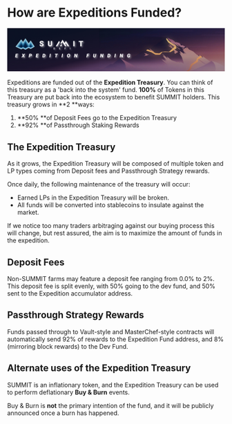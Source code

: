 # How are Expeditions Funded?

![](../.gitbook/assets/expedition-funding-masthead.jpg)

Expeditions are funded out of the **Expedition Treasury**. You can think of this treasury as a 'back into the system' fund. **100%** of Tokens in this Treasury are put back into the ecosystem to benefit SUMMIT holders. This treasury grows in **2 **ways:

1. **50% **of Deposit Fees go to the Expedition Treasury
2. **92% **of Passthrough Staking Rewards

## The Expedition Treasury

As it grows, the Expedition Treasury will be composed of multiple token and LP types coming from Deposit fees and Passthrough Strategy rewards.

Once daily, the following maintenance of the treasury will occur:

* Earned LPs in the Expedition Treasury will be broken.
* All funds will be converted into stablecoins to insulate against the market.

If we notice too many traders arbitraging against our buying process this will change, but rest assured, the aim is to maximize the amount of funds in the expedition.

## Deposit Fees

Non-SUMMIT farms may feature a deposit fee ranging from 0.0% to 2%. This deposit fee is split evenly, with 50% going to the dev fund, and 50% sent to the Expedition accumulator address.

## Passthrough Strategy Rewards

Funds passed through to Vault-style and MasterChef-style contracts will automatically send 92% of rewards to the Expedition Fund address, and 8% (mirroring block rewards) to the Dev Fund.

## Alternate uses of the Expedition Treasury

SUMMIT is an inflationary token, and the Expedition Treasury can be used to perform deflationary **Buy & Burn** events.

Buy & Burn is **not** the primary intention of the fund, and it will be publicly announced once a burn has happened. &#x20;
